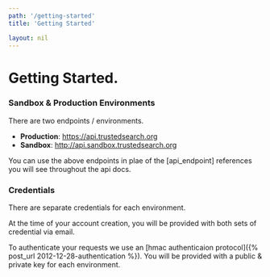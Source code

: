 ```yaml
---
path: '/getting-started'
title: 'Getting Started'

layout: nil
---
```



# Getting Started.


### Sandbox & Production Environments

There are two endpoints / environments.

- __Production__:   https://api.trustedsearch.org
- __Sandbox__: http://api.sandbox.trustedsearch.org

You can use the above endpoints in plae of the [api_endpoint] references you will see throughout the api docs.
### Credentials

There are separate credentials for each environment.

At the time of your account creation, you will be provided with both sets of credential via email.


To authenticate your requests we use an [hmac authenticaion protocol]({% post_url 2012-12-28-authentication %}). 
You will be provided with a public & private key for each environment.

